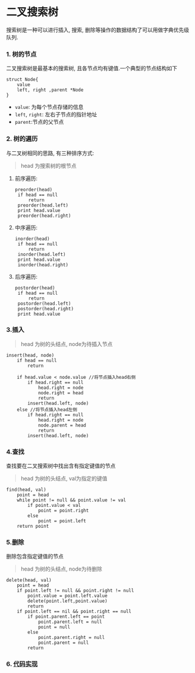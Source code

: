 # 二叉搜索树

搜索树是一种可以进行插入, 搜索, 删除等操作的数据结构了可以用做字典优先级队列. 

### 1. 树的节点

二叉搜索树是最基本的搜索树, 且各节点均有键值.一个典型的节点结构如下

```
struct Node{
	value
	left, right ,parent *Node
}
```

- `value`: 为每个节点存储的信息
- `left`, `right`: 左右子节点的指针地址
- `parent`:节点的父节点



### 2. 树的遍历

与二叉树相同的思路, 有三种排序方式:

> head 为搜索树的根节点

1. 前序遍历:

   ```
   preorder(head)
   	if head == null
   		return
   	preorder(head.left)
   	print head.value
   	preorder(head.right)
   ```

2. 中序遍历:

   ```
   inorder(head)
   	if head == null
   		return
   	inorder(head.left)
   	print head.value
   	inorder(head.right)
   ```

3. 后序遍历:

   ```
   postorder(head)
   	if head == null
   		return
   	postorder(head.left)
   	postorder(head.right)
   	print head.value
   ```

### 3.插入

> head 为树的头结点, node为待插入节点

```
insert(head, node)
	if head == null
		return
	
	if head.value < node.value //将节点插入head右侧
		if head.right == null
			head.right = node
			node.right = head
			return
		insert(head.left, node)
	else //将节点插入head左侧
		if head.right == null
			head.right = node
			node.parent = head
			return
		insert(head.left, node)
```

### 4.查找

查找要在二叉搜索树中找出含有指定键值的节点

> head 为树的头结点, val为指定的键值

```
find(head, val)
    point = head
	while point != null && point.value != val
		if point.value < val
			point = point.right
		else
			point = point.left
	return point
```

### 5.删除

删除包含指定键值的节点

> head 为树的头结点, node为待删除

```
delete(head, val)
	point = head
	if point.left != null && point.right != null
		point.value = point.left.value
		delete(point.left,point.value)
		return
	if point.left == nil && point.right == null 
		if point.parent.left == point
			point.parent.left = null
			point = null
		else
			point.parent.right = null
			point.parent = null 
		return
```

### 6. [代码实现](./binarySearchTree.go)